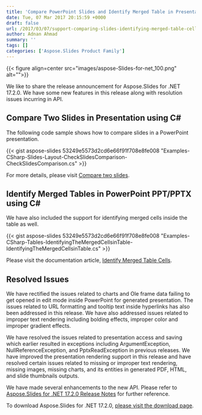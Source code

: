 ```yaml
---
title: 'Compare PowerPoint Slides and Identify Merged Table in Presentations using C#'
date: Tue, 07 Mar 2017 20:15:59 +0000
draft: false
url: /2017/03/07/support-comparing-slides-identifying-merged-table-cells-available-aspose.slides-.net-17.2.0/
author: Adnan Ahmad
summary: ''
tags: []
categories: ['Aspose.Slides Product Family']
---
```




{{< figure align=center src="images/aspose-Slides-for-net_100.png" alt="">}}


We like to share the release announcement for Aspose.Slides for .NET 17.2.0. We have some new features in this release along with resolution issues incurring in API.

## Compare Two Slides in Presentation using C#

The following code sample shows how to compare slides in a PowerPoint presentation.

{{< gist aspose-slides 53249e5573d2cd6e66f91f708e8fe008 "Examples-CSharp-Slides-Layout-CheckSlidesComparison-CheckSlidesComparison.cs" >}}

For more details, please visit [Compare two slides][1].

## Identify Merged Tables in PowerPoint PPT/PPTX using C#

We have also included the support for identifying merged cells inside the table as well.

{{< gist aspose-slides 53249e5573d2cd6e66f91f708e8fe008 "Examples-CSharp-Tables-IdentifyingTheMergedCellsinTable-IdentifyingTheMergedCellsinTable.cs" >}}

Please visit the documentation article, [Identify Merged Table Cells][2].

## Resolved Issues

We have rectified the issues related to charts and Ole frame data failing to get opened in edit mode inside PowerPoint for generated presentation. The issues related to URL formatting and tooltip text inside hyperlinks has also been addressed in this release. We have also addressed issues related to improper text rendering including bolding effects, improper color and improper gradient effects.

We have resolved the issues related to presentation access and saving which earlier resulted in exceptions including ArgumentException, NullReferenceException, and PptxReadException in previous releases. We have improved the presentation rendering support in this release and have resolved certain issues related to missing or improper text rendering, missing images, missing charts, and its entities in generated PDF, HTML, and slide thumbnails outputs.

We have made several enhancements to the new API. Please refer to [Aspose.Slides for .NET 17.2.0 Release Notes][3] for further reference.

To download Aspose.Slides for .NET 17.2.0, [please visit the download page][4].




[1]: https://docs.aspose.com/display/slidesnet/Adding+and+Editing+Slides#AddingandEditingSlides-Comparetwoslides
[2]: https://docs.aspose.com/display/slidesnet/Adding%2C+Updating+and+Manipulating+Tables#Adding,UpdatingandManipulatingTables-IdentifymergeTableCell
[3]: https://docs.aspose.com/display/slidesnet/Aspose.Slides+for+.NET+17.2.0+Release+Notes
[4]: https://downloads.aspose.com/slides/net/




